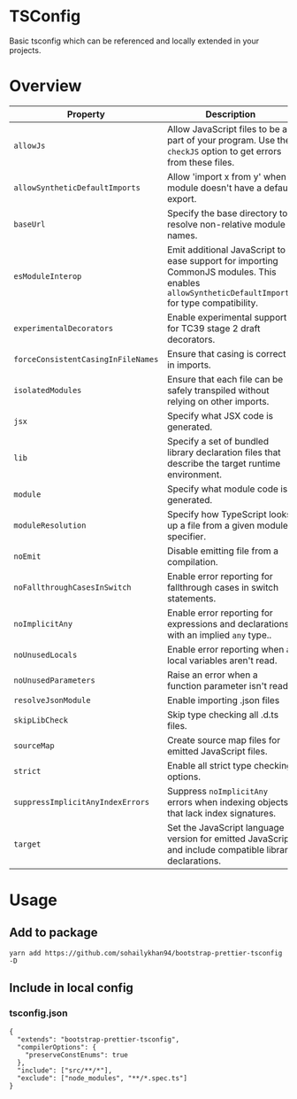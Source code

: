 # TSConfig
Basic tsconfig which can be referenced and locally extended in your projects.

# Overview
| Property | Description | Default value |
| --- | --- | --- |
| `allowJs` | Allow JavaScript files to be a part of your program. Use the `checkJS` option to get errors from these files. | `true` |
| `allowSyntheticDefaultImports` | Allow 'import x from y' when a module doesn't have a default export. | `true` |
| `baseUrl` | Specify the base directory to resolve non-relative module names. | `"./src"` |
| `esModuleInterop` | Emit additional JavaScript to ease support for importing CommonJS modules. This enables `allowSyntheticDefaultImports` for type compatibility. | `true` |
| `experimentalDecorators` | Enable experimental support for TC39 stage 2 draft decorators. | `true` |
| `forceConsistentCasingInFileNames` | Ensure that casing is correct in imports. | `true` |
| `isolatedModules` | Ensure that each file can be safely transpiled without relying on other imports. | `true` |
| `jsx` | Specify what JSX code is generated. | `"react"` |
| `lib` | Specify a set of bundled library declaration files that describe the target runtime environment. | `["dom", "dom.iterable", "esnext", "es6"]` |
| `module` | Specify what module code is generated. | `"esnext"` |
| `moduleResolution` | Specify how TypeScript looks up a file from a given module specifier. | `"node"` |
| `noEmit` | Disable emitting file from a compilation. | `true` |
| `noFallthroughCasesInSwitch` | Enable error reporting for fallthrough cases in switch statements. | `true` |
| `noImplicitAny` | Enable error reporting for expressions and declarations with an implied `any` type.. | `true` |
| `noUnusedLocals` | Enable error reporting when a local variables aren't read. | `true` |
| `noUnusedParameters` | Raise an error when a function parameter isn't read | `true` |
| `resolveJsonModule` | Enable importing .json files | `true` |
| `skipLibCheck` | Skip type checking all .d.ts files. | `true` |
| `sourceMap` | Create source map files for emitted JavaScript files. | `true` |
| `strict` | Enable all strict type checking options. | `true` |
| `suppressImplicitAnyIndexErrors` | Suppress `noImplicitAny` errors when indexing objects that lack index signatures. | `true` |
| `target` | Set the JavaScript language version for emitted JavaScript and include compatible library declarations. | `"es2015"` |

# Usage
## Add to package
```
yarn add https://github.com/sohailykhan94/bootstrap-prettier-tsconfig -D
```

## Include in local config
### tsconfig.json
```
{
  "extends": "bootstrap-prettier-tsconfig",
  "compilerOptions": {
    "preserveConstEnums": true
  },
  "include": ["src/**/*"],
  "exclude": ["node_modules", "**/*.spec.ts"]
}
```